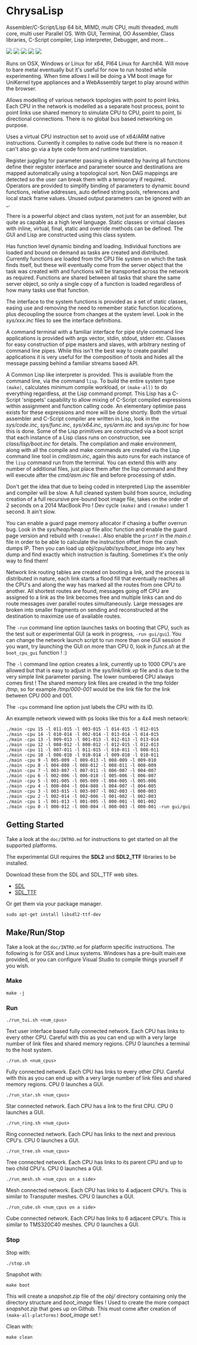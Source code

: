 # ChrysaLisp

Assembler/C-Script/Lisp 64 bit, MIMD, multi CPU, multi threaded, multi core,
multi user Parallel OS. With GUI, Terminal, OO Assembler, Class libraries,
C-Script compiler, Lisp interpreter, Debugger, and more...


![](./screen_shot_1.png)
![](./screen_shot_2.png)
![](./screen_shot_3.png)
![](./screen_shot_4.png)
![](./screen_shot_5.png)


Runs on OSX, Windows or Linux for x64, PI64 Linux for Aarch64. Will move to
bare metal eventually but it's useful for now to run hosted while
experimenting. When time allows I will be doing a VM boot image for UniKernel
type appliances and a WebAssembly target to play around within the browser.

Allows modelling of various network topologies with point to point links. Each
CPU in the network is modelled as a separate host process, point to point links
use shared memory to simulate CPU to CPU, point to point, bi directional
connections. There is no global bus based networking on purpose.

Uses a virtual CPU instruction set to avoid use of x64/ARM native instructions.
Currently it compiles to native code but there is no reason it can't also go
via a byte code form and runtime translation.

Register juggling for parameter passing is eliminated by having all functions
define their register interface and parameter source and destinations are
mapped automatically using a topological sort. Non DAG mappings are detected
so the user can break them with a temporary if required. Operators are provided
to simplify binding of parameters to dynamic bound functions, relative
addresses, auto defined string pools, references and local stack frame values.
Unused output parameters can be ignored with an _.

There is a powerful object and class system, not just for an assembler, but
quite as capable as a high level language. Static classes or virtual classes
with inline, virtual, final, static and override methods can be defined. The
GUI and Lisp are constructed using this class system.

Has function level dynamic binding and loading. Individual functions are loaded
and bound on demand as tasks are created and distributed. Currently functions
are loaded from the CPU file system on which the task finds itself, but these
will eventually come from the server object that the task was created with and
functions will be transported across the network as required. Functions are
shared between all tasks that share the same server object, so only a single
copy of a function is loaded regardless of how many tasks use that function.

The interface to the system functions is provided as a set of static classes,
easing use and removing the need to remember static function locations, plus
decoupling the source from changes at the system level. Look in the
*sys/xxx.inc* files to see the interface definitions.

A command terminal with a familiar interface for pipe style command line
applications is provided with args vector, stdin, stdout, stderr etc. Classes
for easy construction of pipe masters and slaves, with arbitrary nesting of
command line pipes. While this isn't the best way to create parallel
applications it is very useful for the composition of tools and hides all the
message passing behind a familiar streams based API.

A Common Lisp like interpreter is provided. This is available from the command
line, via the command `lisp`. To build the entire system type `(make)`,
calculates minimum compile workload, or `(make-all)` to do everything
regardless, at the Lisp command prompt. This Lisp has a C-Script 'snippets'
capability to allow mixing of C-Script compiled expressions within assignment
and function calling code. An elementary optimise pass exists for these
expressions and more will be done shortly. Both the virtual assembler and
C-Script compiler are written in Lisp, look in the *sys/code.inc*,
*sys/func.inc*, *sys/x64.inc*, *sys/arm.inc* and *sys/vp.inc* for how this is
done. Some of the Lisp primitives are constructed via a boot script that each
instance of a Lisp class runs on construction, see *class/lisp/boot.inc* for
details. The compilation and make environment, along with all the compile and
make commands are created via the Lisp command line tool in *cmd/asm.inc*,
again this auto runs for each instance of the `lisp` command run from the
terminal. You can extend this with any number of additional files, just place
them after the lisp command and they will execute after the *cmd/asm.inc* file
and before processing of stdin.

Don't get the idea that due to being coded in interpreted Lisp the assembler
and compiler will be slow. A full cleaned system build from source, including
creation of a full recursive pre-bound boot image file, takes on the order of 2
seconds on a 2014 MacBook Pro ! Dev cycle `(make)` and `(remake)` under 1
second. It ain't slow.

You can enable a guard page memory allocator if chasing a buffer overrun bug.
Look in the *sys/heap/heap.vp* file alloc function and enable the guard page
version and rebuild with `(remake)`. Also enable the `printf` in the *main.c*
file in order to be able to calculate the instruction offset from the crash
dumps IP. Then you can load up *obj/cpu/abi/sys/boot_image* into any hex dump
and find exactly which instruction is faulting. Sometimes it's the only way to
find them!

Network link routing tables are created on booting a link, and the process is
distributed in nature, each link starts a flood fill that eventually reaches
all the CPU's and along the way has marked all the routes from one CPU to
another. All shortest routes are found, messages going off CPU are assigned to
a link as the link becomes free and multiple links can and do route messages
over parallel routes simultaneously. Large messages are broken into smaller
fragments on sending and reconstructed at the destination to maximize use of
available routes.

The `-run` command line option launches tasks on booting that CPU, such as the
test suit or experimental GUI (a work in progress, `-run gui/gui`). You can
change the network launch script to run more than one GUI session if you want,
try launching the GUI on more than CPU 0, look in *funcs.sh* at the
`boot_cpu_gui` function ! :)

The `-l` command line option creates a link, currently up to 1000 CPU's are
allowed but that is easy to adjust in the *sys/link/link.vp* file and is due to
the very simple link parameter parsing. The lower numbered CPU always comes
first ! The shared memory link files are created in the tmp folder */tmp*, so
for example */tmp/000-001* would be the link file for the link between CPU 000
and 001.

The `-cpu` command line option just labels the CPU with its ID.

An example network viewed with ps looks like this for a 4x4 mesh network:

```
./main -cpu 15 -l 011-015 -l 003-015 -l 014-015 -l 012-015
./main -cpu 14 -l 010-014 -l 002-014 -l 013-014 -l 014-015
./main -cpu 13 -l 009-013 -l 001-013 -l 012-013 -l 013-014
./main -cpu 12 -l 008-012 -l 000-012 -l 012-015 -l 012-013
./main -cpu 11 -l 007-011 -l 011-015 -l 010-011 -l 008-011
./main -cpu 10 -l 006-010 -l 010-014 -l 009-010 -l 010-011
./main -cpu 9 -l 005-009 -l 009-013 -l 008-009 -l 009-010
./main -cpu 8 -l 004-008 -l 008-012 -l 008-011 -l 008-009
./main -cpu 7 -l 003-007 -l 007-011 -l 006-007 -l 004-007
./main -cpu 6 -l 002-006 -l 006-010 -l 005-006 -l 006-007
./main -cpu 5 -l 001-005 -l 005-009 -l 004-005 -l 005-006
./main -cpu 4 -l 000-004 -l 004-008 -l 004-007 -l 004-005
./main -cpu 3 -l 003-015 -l 003-007 -l 002-003 -l 000-003
./main -cpu 2 -l 002-014 -l 002-006 -l 001-002 -l 002-003
./main -cpu 1 -l 001-013 -l 001-005 -l 000-001 -l 001-002
./main -cpu 0 -l 000-012 -l 000-004 -l 000-003 -l 000-001 -run gui/gui
```

## Getting Started

Take a look at the `doc/INTRO.md` for instructions to get started on all the
supported platforms.

The experimental GUI requires the **SDL2** and **SDL2_TTF** libraries to be
installed.

Download these from the SDL and SDL_TTF web sites.

- [SDL](https://www.libsdl.org/download-2.0.php)
- [SDL_TTF](https://www.libsdl.org/projects/SDL_ttf/)

Or get them via your package manager.

```
sudo apt-get install libsdl2-ttf-dev
```

## Make/Run/Stop

Take a look at the `doc/INTRO.md` for platform specific instructions. The
following is for OSX and Linux systems. Windows has a pre-built main.exe
provided, or you can configure Visual Studio to compile things yourself if you
wish.

### Make

```
make -j
```

### Run

```
./run_tui.sh <num_cpus>
```

Text user interface based fully connected network. Each CPU has links to every
other CPU. Careful with this as you can end up with a very large number of link
files and shared memory regions. CPU 0 launches a terminal to the host system.

```
./run.sh <num_cpus>
```

Fully connected network. Each CPU has links to every other CPU. Careful with
this as you can end up with a very large number of link files and shared memory
regions. CPU 0 launches a GUI.

```
./run_star.sh <num_cpus>
```

Star connected network. Each CPU has a link to the first CPU. CPU 0 launches a
GUI.

```
./run_ring.sh <num_cpus>
```

Ring connected network. Each CPU has links to the next and previous CPU's. CPU
0 launches a GUI.

```
./run_tree.sh <num_cpus>
```

Tree connected network. Each CPU has links to its parent CPU and up to two
child CPU's. CPU 0 launches a GUI.

```
./run_mesh.sh <num_cpus on a side>
```

Mesh connected network. Each CPU has links to 4 adjacent CPU's. This is similar
to Transputer meshes. CPU 0 launches a GUI.

```
./run_cube.sh <num_cpus on a side>
```

Cube connected network. Each CPU has links to 6 adjacent CPU's. This is similar
to TMS320C40 meshes. CPU 0 launches a GUI.

### Stop

Stop with:

```
./stop.sh
```

Snapshot with:

```
make boot
```

This will create a *snapshot.zip* file of the *obj/* directory containing only
the directory structure and *boot_image* files ! Used to create the more
compact *snapshot.zip* that goes up on Github. This must come after creation of
`(make-all-platforms)` *boot_image* set !

Clean with:

```
make clean
```
